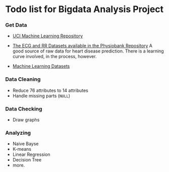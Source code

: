 # Todo list for Bigdata Analysis Project

### Get Data

- [UCI Machine Learning Repository](http://archive.ics.uci.edu/ml/datasets/Heart+Disease)

- [The ECG and RR Datasets available in the Physiobank Repository](http://www.physionet.org/physiobank/database/)
A good source of raw data for heart disease prediction. There is a learning curve involved, in the process, however.
- [Machine Learning Datasets](http://mlcomp.org/)

### Data Cleaning

- Reduce 76 attributes to 14 attributes
- Handle missing parts (`NULL`)

### Data Checking

- Draw graphs

### Analyzing

- Naive Bayse
- K-means
- Linear Regression
- Decision Tree
- more.
